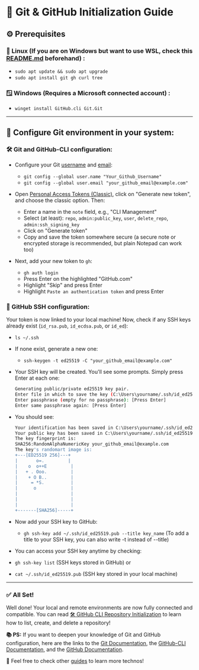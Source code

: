 # 🧰 Git & GitHub Initialization Guide

## ⚙️ Prerequisites

### 🐧 Linux (If you are on Windows but want to use WSL, check this [README.md]() beforehand) :

- `sudo apt update && sudo apt upgrade`
- `sudo apt install git gh curl tree`

### 🪟 Windows (Requires a Microsoft connected account) :

* `winget install GitHub.cli Git.Git`

---

## 🔧 Configure Git environment in your system:

### 🛠️ Git and GitHub-CLI configuration:

* Configure your Git [username](https://docs.github.com/en/get-started/git-basics/setting-your-username-in-git) and [email](https://docs.github.com/en/account-and-profile/setting-up-and-managing-your-personal-account-on-github/managing-email-preferences/setting-your-commit-email-address):

  * `git config --global user.name "Your_Github_Username"`
  * `git config --global user.email "your_github_email@example.com"`
* Open [Personal Access Tokens (Classic)](https://github.com/settings/tokens), click on "Generate new token", and choose the classic option. Then:

  * Enter a name in the `note` field, e.g., "CLI Management"
  * Select (at least): `repo`, `admin:public_key`, `user`, `delete_repo`, `admin:ssh_signing_key`
  * Click on "Generate token"
  * Copy and save the token somewhere secure (a secure note or encrypted storage is recommended, but plain Notepad can work too)
* Next, add your new token to `gh`:

  * `gh auth login`
  * Press Enter on the highlighted "GitHub.com"
  * Highlight "Skip" and press Enter
  * Highlight `Paste an authentication token` and press Enter

### 🔐 GitHub SSH configuration:

Your token is now linked to your local machine! Now, check if any SSH keys already exist (`id_rsa.pub`, `id_ecdsa.pub`, or `id_ed`):

* `ls ~/.ssh`
* If none exist, generate a new one:

  * `ssh-keygen -t ed25519 -C "your_github_email@example.com"`
* Your SSH key will be created. You'll see some prompts. Simply press Enter at each one:

  ```bash
  Generating public/private ed25519 key pair.
  Enter file in which to save the key (C:\Users\yourname/.ssh/id_ed25519): [Press Enter]
  Enter passphrase (empty for no passphrase): [Press Enter]
  Enter same passphrase again: [Press Enter]
  ```
* You should see:

  ```bash
  Your identification has been saved in C:\Users\yourname/.ssh/id_ed25519
  Your public key has been saved in C:\Users\yourname/.ssh/id_ed25519.pub
  The key fingerprint is:
  SHA256:RandomAlphaNumericKey your_github_email@example.com
  The key's randomart image is:
  +---[ED25519 256]---+
  |       o=.         |
  |    o  o++E         |
  |   + . Ooo.         |
  |    + O B..         |
  |     = *S.          |
  |      o             |
  |                    |
  |                    |
  |                    |
  +-------[SHA256]-----+
  ```
* Now add your SSH key to GitHub:

  * `gh ssh-key add ~/.ssh/id_ed25519.pub --title key_name`
    (To add a title to your SSH key, you can also write -t instead of --title)
* You can access your SSH key anytime by checking:
* `gh ssh-key list` (SSH keys stored in GitHub)
  or
* `cat ~/.ssh/id_ed25519.pub` (SSH key stored in your local machine)

---

### ✅ All Set!

Well done! Your local and remote environments are now fully connected and compatible.
You can read [🛠️ GitHub CLI Repository Initialization](./02-Github_Repo_Init.md) to learn how to list, create, and delete a repository!

**📚 PS:** If you want to deepen your knowledge of Git and GitHub configuration, here are the links to the [Git Documentation](https://git-scm.com/docs), the [GitHub-CLI Documentation](https://cli.github.com/manual/), and the [GitHub Documentation](https://docs.github.com/en).

🚀 Feel free to check other [guides](../README.md) to learn more technos!
